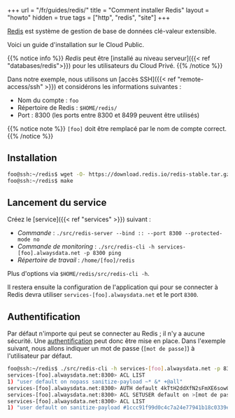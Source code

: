 +++
url = "/fr/guides/redis/"
title = "Comment installer Redis"
layout = "howto"
hidden = true
tags = ["http", "redis", "site"]
+++

[Redis](https://redis.io/) est système de gestion de base de données clé-valeur extensible.

Voici un guide d'installation sur le Cloud Public.

{{% notice info %}}
*Redis* peut être [installé au niveau serveur]({{< ref "databases/redis">}}) pour les utilisateurs du Cloud Privé.
{{% /notice %}}

Dans notre exemple, nous utilisons un [accès SSH]({{< ref "remote-access/ssh" >}}) et considérons les informations suivantes :

- Nom du compte : `foo`
- Répertoire de Redis : `$HOME/redis/`
- Port : 8300 (les ports entre 8300 et 8499 peuvent être utilisés)

{{% notice note %}}
`[foo]` doit être remplacé par le nom de compte correct.
{{% /notice %}}

## Installation

```sh
foo@ssh:~/redis$ wget -O- https://download.redis.io/redis-stable.tar.gz | tar -xz --strip-components=1
foo@ssh:~/redis$ make
```

## Lancement du service

Créez le [service]({{< ref "services" >}}) suivant :

- *Commande* : `./src/redis-server --bind :: --port 8300 --protected-mode no`
- *Commande de monitoring* : `./src/redis-cli -h services-[foo].alwaysdata.net -p 8300 ping`
- *Répertoire de travail* : `/home/[foo]/redis`

Plus d'options via `$HOME/redis/src/redis-cli -h`.

Il restera ensuite la configuration de l'application qui pour se connecter à Redis devra utiliser `services-[foo].alwaysdata.net` et le port `8300`.

## Authentification

Par défaut n'importe qui peut se connecter au Redis ; il n'y a aucune sécurité. Une [authentification](https://redis.io/docs/management/security/acl/) peut donc être mise en place. Dans l'exemple suivant, nous allons indiquer un mot de passe (`[mot de passe]`) à l'utilisateur par défaut.

```sh
foo@ssh:~/redis$ ./src/redis-cli -h services-[foo].alwaysdata.net -p 8300
services-[foo].alwaysdata.net:8300> ACL LIST
1) "user default on nopass sanitize-payload ~* &* +@all"
services-[foo].alwaysdata.net:8300> AUTH default 4kTtH2ddXfN2sFmXE6sowOLukxiaJhN8n
services-[foo].alwaysdata.net:8300> ACL SETUSER default on >[mot de passe]
services-[foo].alwaysdata.net:8300> ACL LIST
1) "user default on sanitize-payload #1ccc91f99d0c4c7a24e77941b18c0339ecb3eaf5ad7ae9ad816a7e69d83b69db ~* &* +@all"
```
